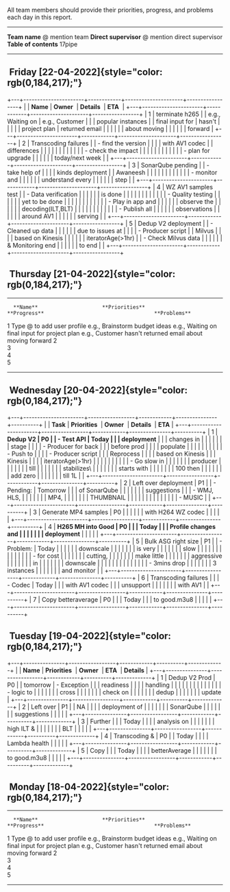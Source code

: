 All team members should provide their priorities, progress, and problems
each day in this report.

  ----------------------- -----------------------------
  **Team name**           @ mention team
  **Direct supervisor**   @ mention direct supervisor
  **Table of contents**   17pipe
  ----------------------- -----------------------------

##  Friday [22-04-2022]{style="color: rgb(0,184,217);"}

+---+----------------------+------------+---------------------+-----------------+
|   | **Name**             | **Owner**  | **Details**         | **ETA**         |
+---+----------------------+------------+---------------------+-----------------+
| 1 | terminate h265       |            | e.g., Waiting on    | e.g., Customer  |
|   | popular instances    |            | final input for     | hasn\'t         |
|   |                      |            | project plan        | returned email  |
|   |                      |            |                     | about moving    |
|   |                      |            |                     | forward         |
+---+----------------------+------------+---------------------+-----------------+
| 2 | Transcoding failures |            | - find the version  |                 |
|   | with AV1 codec       |            |   differences       |                 |
|   |                      |            |                     |                 |
|   |                      |            | - check the impact  |                 |
|   |                      |            |                     |                 |
|   |                      |            | - plan for upgrade  |                 |
|   |                      |            |   today/next week   |                 |
+---+----------------------+------------+---------------------+-----------------+
| 3 | SonarQube pending    |            | - take help of      |                 |
|   | kinds deployment     |            |   Awaneesh          |                 |
|   |                      |            |                     |                 |
|   |                      |            | - monitor and       |                 |
|   |                      |            |   understand every  |                 |
|   |                      |            |   step              |                 |
+---+----------------------+------------+---------------------+-----------------+
| 4 | WZ AV1 samples test  |            | - Data verification |                 |
|   |                      |            |   is done           |                 |
|   |                      |            |                     |                 |
|   |                      |            | - Quality testing   |                 |
|   |                      |            |   yet to be done    |                 |
|   |                      |            |                     |                 |
|   |                      |            | - Play in app and   |                 |
|   |                      |            |   observe the       |                 |
|   |                      |            |   decoding(ILT,BLT) |                 |
|   |                      |            |                     |                 |
|   |                      |            | - Publish all       |                 |
|   |                      |            |   observations      |                 |
|   |                      |            |   around AV1        |                 |
|   |                      |            |   serving           |                 |
+---+----------------------+------------+---------------------+-----------------+
| 5 | Dedup V2 deployment  |            | - Cleaned up data   |                 |
|   |                      |            |   due to issues at  |                 |
|   | - Producer script    |            |   Milvus            |                 |
|   |   based on Kinesis   |            |                     |                 |
|   |   iteratorAge(\>1hr) |            | - Check Milvus data |                 |
|   |                      |            |   & Monitoring end  |                 |
|   |                      |            |   to end            |                 |
+---+----------------------+------------+---------------------+-----------------+

##  Thursday [21-04-2022]{style="color: rgb(0,184,217);"}

  --- ---------------------------- ------------------------------- ----------------------------------------------- ------------------------------------------------------------
      **Name**                     **Priorities**                  **Progress**                                    **Problems** 
  1   Type @ to add user profile   e.g., Brainstorm budget ideas   e.g., Waiting on final input for project plan   e.g., Customer hasn\'t returned email about moving forward
  2                                                                                                                
  3                                                                                                                
  4                                                                                                                
  5                                                                                                                
  --- ---------------------------- ------------------------------- ----------------------------------------------- ------------------------------------------------------------

##  Wednesday [20-04-2022]{style="color: rgb(0,184,217);"}

+---+----------------------+-----------------+------------+---------------+----------+
|   | **Task**             | **Priorities**  | **Owner**  | **Details**   | **ETA**  |
+---+----------------------+-----------------+------------+---------------+----------+
| 1 | **Dedup V2           | P0              |            | - Test API    | Today    |
|   | deployment**         |                 |            |   changes in  |          |
|   |                      |                 |            |   stage       |          |
|   | - Producer for back  |                 |            |   before prod |          |
|   |   populate           |                 |            |               |          |
|   |                      |                 |            | - Push to     |          |
|   | - Producer script    |                 |            |   Reprocess   |          |
|   |   based on Kinesis   |                 |            |   Kinesis     |          |
|   |   iteratorAge(\>1hr) |                 |            |               |          |
|   |                      |                 |            | - Go slow in  |          |
|   |                      |                 |            |   producer    |          |
|   |                      |                 |            |   till        |          |
|   |                      |                 |            |   stabilizes\ |          |
|   |                      |                 |            |   starts with |          |
|   |                      |                 |            |   100 then    |          |
|   |                      |                 |            |   add zero    |          |
|   |                      |                 |            |   till 1L     |          |
+---+----------------------+-----------------+------------+---------------+----------+
| 2 | Left over deployment | P1              |            | - Pending:    | Tomorrow |
|   | of SonarQube         |                 |            |               |          |
|   | suggestions          |                 |            | - WMJ, HLS,   |          |
|   |                      |                 |            |   MP4,        |          |
|   |                      |                 |            |   THUMBNAIL   |          |
|   |                      |                 |            |               |          |
|   |                      |                 |            | - MUSIC       |          |
+---+----------------------+-----------------+------------+---------------+----------+
| 3 | Generate MP4 samples | P0              |            |               |          |
|   | with H264 WZ codec   |                 |            |               |          |
+---+----------------------+-----------------+------------+---------------+----------+
| 4 | **H265 MH into Good  | P0              |            |               | Today    |
|   | Profile changes and  |                 |            |               |          |
|   | deployment**         |                 |            |               |          |
+---+----------------------+-----------------+------------+---------------+----------+
| 5 | Bulk ASG right size  | P1              |            | - Problem:    | Today    |
|   |                      |                 |            |   downscale   |          |
|   |                      |                 |            |   is very     |          |
|   |                      |                 |            |   slow        |          |
|   |                      |                 |            |               |          |
|   |                      |                 |            | - for cost    |          |
|   |                      |                 |            |   cutting,    |          |
|   |                      |                 |            |   make little |          |
|   |                      |                 |            |   aggressive  |          |
|   |                      |                 |            |   in          |          |
|   |                      |                 |            |   downscale   |          |
|   |                      |                 |            |               |          |
|   |                      |                 |            | - 3mins drop  |          |
|   |                      |                 |            |   3 instances |          |
|   |                      |                 |            |   and monitor |          |
+---+----------------------+-----------------+------------+---------------+----------+
| 6 | Transcoding failures |                 |            | - Codec       | Today    |
|   | with AV1 codec       |                 |            |   unsupport   |          |
|   |                      |                 |            |   with AV1    |          |
+---+----------------------+-----------------+------------+---------------+----------+
| 7 | Copy betteraverage   | P0              |            |               | Today    |
|   | to good.m3u8         |                 |            |               |          |
+---+----------------------+-----------------+------------+---------------+----------+

##  Tuesday [19-04-2022]{style="color: rgb(0,184,217);"}

+---+---------------+-----------------+------------+----------+-------------+
|   | **Name**      | **Priorities**  | **Owner**  | **ETA**  | **Details** |
+---+---------------+-----------------+------------+----------+-------------+
| 1 | Dedup V2 Prod | P0              |            | tomorrow | - Exception |
|   | readiness     |                 |            |          |   handling  |
|   |               |                 |            |          |             |
|   |               |                 |            |          | - logic to  |
|   |               |                 |            |          |   cross     |
|   |               |                 |            |          |   check on  |
|   |               |                 |            |          |   dedup     |
|   |               |                 |            |          |   update    |
+---+---------------+-----------------+------------+----------+-------------+
| 2 | Left over     | P1              |            | NA       |             |
|   | deployment of |                 |            |          |             |
|   | SonarQube     |                 |            |          |             |
|   | suggestions   |                 |            |          |             |
+---+---------------+-----------------+------------+----------+-------------+
| 3 | Further       |                 |            | Today    |             |
|   | analysis on   |                 |            |          |             |
|   | high ILT &    |                 |            |          |             |
|   | BLT           |                 |            |          |             |
+---+---------------+-----------------+------------+----------+-------------+
| 4 | Transcoding & | P0              |            | Today    |             |
|   | Lambda health |                 |            |          |             |
+---+---------------+-----------------+------------+----------+-------------+
| 5 | Copy          |                 |            | Today    |             |
|   | betterAverage |                 |            |          |             |
|   | to good.m3u8  |                 |            |          |             |
+---+---------------+-----------------+------------+----------+-------------+

##  Monday [18-04-2022]{style="color: rgb(0,184,217);"}

  --- ---------------------------- ------------------------------- ----------------------------------------------- ------------------------------------------------------------
      **Name**                     **Priorities**                  **Progress**                                    **Problems** 
  1   Type @ to add user profile   e.g., Brainstorm budget ideas   e.g., Waiting on final input for project plan   e.g., Customer hasn\'t returned email about moving forward
  2                                                                                                                
  3                                                                                                                
  4                                                                                                                
  5                                                                                                                
  --- ---------------------------- ------------------------------- ----------------------------------------------- ------------------------------------------------------------
